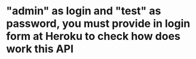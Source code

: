 # "admin" as login and "test" as password, you must provide in login form at Heroku to check how does work this API #
